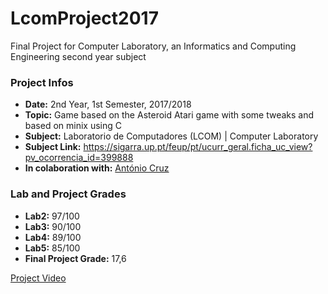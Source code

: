 # LcomProject2017
Final Project for Computer Laboratory, an Informatics and Computing Engineering second year subject

### Project Infos
* **Date:** 2nd Year, 1st Semester, 2017/2018
* **Topic:** Game based on the Asteroid Atari game with some tweaks and based on minix using C
* **Subject:** Laboratorio de Computadores (LCOM) | Computer Laboratory
* **Subject Link:** https://sigarra.up.pt/feup/pt/ucurr_geral.ficha_uc_view?pv_ocorrencia_id=399888
* **In colaboration with:** [António Cruz](https://github.com/AntoniooCruz)

### Lab and Project Grades
* **Lab2:** 97/100
* **Lab3:** 90/100
* **Lab4:** 89/100
* **Lab5:** 85/100
* **Final Project Grade:** 17,6

[Project Video](https://www.youtube.com/watch?v=c4B2IO5Uda4)
